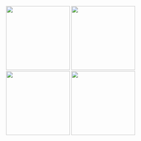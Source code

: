   <a href="mas.md">
  <img src="https://a.ppy.sh/21821366"  
       width="175"
       height="175"></a>
  <a href="jaysn.md">
  <img src="https://a.ppy.sh/18042211"  
       width="175"
       height="175"></a>
 <a href="froslass.md">
  <img src="https://a.ppy.sh/18090086"  
       width="175"
       height="175"></a>
  <a href="jonx042.md">
  <img src="https://a.ppy.sh/18657106"  
       width="175"
       height="175"></a>
